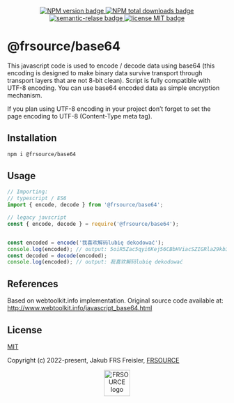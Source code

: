 <p align="center">
  <a href="https://www.npmjs.com/package/@frsource/base64">
    <img src="https://img.shields.io/npm/v/@frsource/base64.svg" alt="NPM version badge">
  </a>
  <a href="https://www.npmjs.com/package/@frsource/base64">
    <img src="https://img.shields.io/npm/dt/@frsource/base64.svg" alt="NPM total downloads badge">
  </a>
  <a href="https://github.com/semantic-release/semantic-release">
    <img src="https://img.shields.io/badge/%20%20%F0%9F%93%A6%F0%9F%9A%80-semantic--release-e10079.svg" alt="semantic-relase badge">
  </a>
  <a href="https://github.com/FRSOURCE/base64/blob/main/LICENSE">
    <img src="https://img.shields.io/github/license/FRSOURCE/base64.svg" alt="license MIT badge">
  </a>
</p>

# @frsource/base64

This javascript code is used to encode / decode data using base64 (this encoding is designed to make binary data survive transport through transport layers that are not 8-bit clean). Script is fully compatible with UTF-8 encoding. You can use base64 encoded data as simple encryption mechanism.

If you plan using UTF-8 encoding in your project don’t forget to set the page encoding to UTF-8 (Content-Type meta tag).

## Installation

```bash
npm i @frsource/base64
```

## Usage

```js
// Importing:
// typescript / ES6
import { encode, decode } from '@frsource/base64';

// legacy javscript
const { encode, decode } = require('@frsource/base64');


const encoded = encode('我喜欢解码lubię dekodować');
console.log(encoded); // output: 5oiR5Zac5qyi6Kej56CBbHViacSZIGRla29kb3dhxIc=
const decoded = decode(encoded);
console.log(encoded); // output: 我喜欢解码lubię dekodować
```

## References

Based on webtoolkit.info implementation.
Original source code available at: http://www.webtoolkit.info/javascript_base64.html

## License

[MIT](https://opensource.org/licenses/MIT)

Copyright (c) 2022-present, Jakub FRS Freisler, [FRSOURCE](https://www.frsource.org/)

<p align="center">
<a href="https://www.frsource.org/" title="Click to visit FRSOURCE page!">
<img src="https://www.frsource.org/logo.jpg" alt="FRSOURCE logo" height="60px"/>
</a>
</p>

